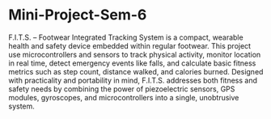 # Mini-Project-Sem-6
F.I.T.S. – Footwear Integrated Tracking System 
is a compact, wearable health and safety device embedded within regular footwear. This project use microcontrollers and sensors to track physical activity, monitor location in real time, detect emergency events like falls, and calculate basic fitness metrics such as step count, distance walked, and calories burned. Designed with practicality and portability in mind, F.I.T.S. addresses both fitness and safety needs by combining the power of piezoelectric sensors, GPS modules, gyroscopes, and microcontrollers into a single, unobtrusive system.
